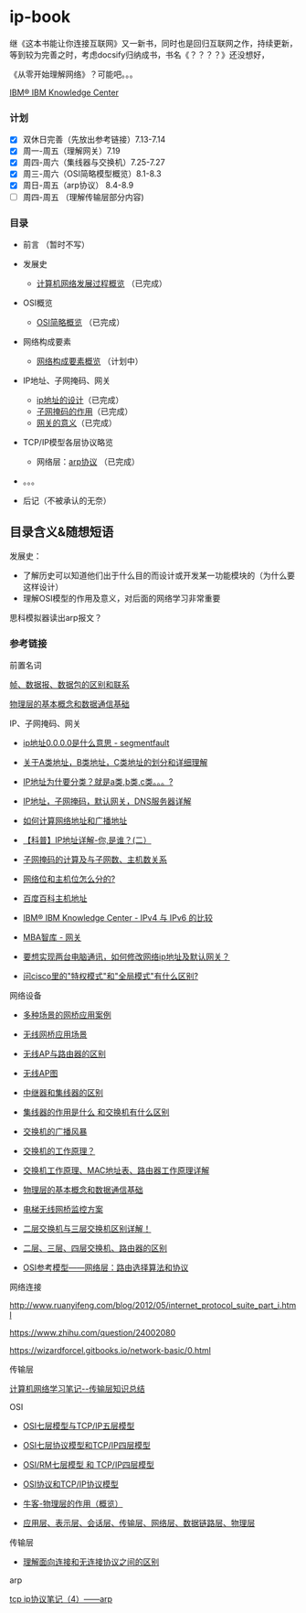 # ip-book
继《这本书能让你连接互联网》又一新书，同时也是回归互联网之作，持续更新，等到较为完善之时，考虑docsify归纳成书，书名《？？？？》还没想好，

《从零开始理解网络》？可能吧。。。

 [IBM® IBM Knowledge Center](https://www.ibm.com/support/knowledgecenter/zh/)

### 计划

* [x] 双休日完善（先放出参考链接）7.13-7.14
* [x] 周一-周五（理解网关）7.19
* [x] 周四-周六（集线器与交换机）7.25-7.27
* [x] 周三-周六（OSI简略模型概览）8.1-8.3
* [x] 周日-周五（arp协议） 8.4-8.9
* [ ] 周四-周五 （理解传输层部分内容)

### 目录


* 前言 （暂时不写）

* 发展史 
  * [计算机网络发展过程概览](history/计算机网络发展过程概览.md) （已完成）
  
* OSI概览
  * [OSI简略概览](osi-intro/OSI模型简略概览.md) （已完成）
  
* 网络构成要素
  * [网络构成要素概览](yinzi/网络构成要素概览.md) （计划中）

* IP地址、子网掩码、网关
  * [ip地址的设计](ip-sm-gw/IP地址的设计.md)（已完成）
  * [子网掩码的作用](ip-sm-gw/子网掩码的作用.md)（已完成）
  * [网关的意义](ip-sm-gw/网关的意义.md)（已完成）
  
* TCP/IP模型各层协议略览
  * 网络层：[arp协议](L3/简说arp协议.md) （已完成）
  
  
* 。。。
* 后记（不被承认的无奈）


## 目录含义&随想短语

发展史：

* 了解历史可以知道他们出于什么目的而设计或开发某一功能模块的（为什么要这样设计）
* 理解OSI模型的作用及意义，对后面的网络学习非常重要

思科模拟器读出arp报文？


### 参考链接


前置名词

[帧、数据报、数据包的区别和联系](https://blog.csdn.net/qq_25606103/article/details/51295965)

[物理层的基本概念和数据通信基础](https://www.cnblogs.com/yangmingxianshen/p/7796386.html)


IP、子网掩码、网关

* [ip地址0.0.0.0是什么意思 - segmentfault](https://segmentfault.com/q/1010000003732310)

* [关于A类地址，B类地址，C类地址的划分和详细理解](https://blog.csdn.net/qq_40160605/article/details/84667066)

* [IP地址为什要分类？就是a类,b类,c类。。。?](https://www.zhihu.com/question/31766172)

* [IP地址，子网掩码，默认网关，DNS服务器详解](https://www.cnblogs.com/JuneWang/p/3917697.html)

* [如何计算网络地址和广播地址](https://blog.csdn.net/lzh657083979/article/details/77606217)

* [【科普】IP地址详解-你,是谁？(二）](https://zhuanlan.zhihu.com/p/26098552)

* [子网掩码的计算及与子网数、主机数关系](https://blog.csdn.net/yinshitaoyuan/article/details/51782330)

* [网络位和主机位怎么分的?](https://zhidao.baidu.com/question/26770723.html)

* [百度百科主机地址](https://baike.baidu.com/item/%E4%B8%BB%E6%9C%BA%E5%9C%B0%E5%9D%80)

* [IBM® IBM Knowledge Center - IPv4 与 IPv6 的比较 ](https://www.ibm.com/support/knowledgecenter/zh/ssw_ibm_i_71/rzai2/rzai2compipv4ipv6.htm#rzai2compipv4ipv6__compaddress) 

* [MBA智库 - 网关](https://wiki.mbalib.com/wiki/%E7%BD%91%E5%85%B3)

* [要想实现两台电脑通讯，如何修改网络ip地址及默认网关？](http://www.360doc.com/content/18/0409/13/47178282_744151500.shtml)

* [问cisco里的"特权模式"和"全局模式"有什么区别?](https://zhidao.baidu.com/question/92946651.html)


网络设备


* [多种场景的网桥应用案例](https://www.sohu.com/a/237267116_657991)

* [无线网桥应用场景](https://jingyan.baidu.com/article/1876c85255a529890b137681.html)

* [无线AP与路由器的区别](https://www.diangon.com/m430171.html)

* [无线AP图](http://www.sohu.com/a/256460042_374240)

* [中继器和集线器的区别](http://www.hqps.com/tech/201411/219528.html)

* [集线器的作用是什么 和交换机有什么区别](http://m.365azw.com/share/117006)

* [交换机的广播风暴](https://blog.csdn.net/u010486124/article/details/31803263)

* [交换机的工作原理？](https://www.zhihu.com/question/34736235)

* [交换机工作原理、MAC地址表、路由器工作原理详解](https://www.cnblogs.com/gopark/p/8980783.html)

* [物理层的基本概念和数据通信基础](https://www.cnblogs.com/yangmingxianshen/p/7796386.html)

* [电梯无线网桥监控方案](https://zhuanlan.zhihu.com/p/38515313)

* [二层交换机与三层交换机区别详解！](https://www.cnblogs.com/felixzh/p/8690036.html)

* [二层、三层、四层交换机、路由器的区别](https://network.pconline.com.cn/474/4741916.html)

* [OSI参考模型——网络层：路由选择算法和协议](https://blog.csdn.net/jeffleo/article/details/53965708)


网络连接

http://www.ruanyifeng.com/blog/2012/05/internet_protocol_suite_part_i.html

https://www.zhihu.com/question/24002080

https://wizardforcel.gitbooks.io/network-basic/0.html


传输层

[计算机网络学习笔记--传输层知识总结](https://www.cnblogs.com/fingerboy/p/5402354.html)

OSI

* [OSI七层模型与TCP/IP五层模型](https://www.cnblogs.com/qishui/p/5428938.html)

* [OSI七层协议模型和TCP/IP四层模型](https://blog.csdn.net/freeking101/article/details/77977941)

* [OSI/RM七层模型 和 TCP/IP四层模型](https://my.oschina.net/tita/blog/3053424)

* [OSI协议和TCP/IP协议模型](https://blog.csdn.net/zhydream77/article/details/81700535)

* [牛客-物理层的作用（概览）](https://www.nowcoder.com/questionTerminal/527819d3161d40229ff0d1e3b78f8d57)

* [应用层、表示层、会话层、传输层、网络层、数据链路层、物理层](https://blog.csdn.net/weixin_41738417/article/details/92796077)


传输层

* [理解面向连接和无连接协议之间的区别](https://michaelyou.github.io/2015/03/24/%E7%90%86%E8%A7%A3%E9%9D%A2%E5%90%91%E8%BF%9E%E6%8E%A5%E5%92%8C%E6%97%A0%E8%BF%9E%E6%8E%A5%E5%8D%8F%E8%AE%AE%E4%B9%8B%E9%97%B4%E7%9A%84%E5%8C%BA%E5%88%AB/)

arp

[tcp ip协议笔记（4）——arp](https://www.oipapio.com/cn/article-8001609)
